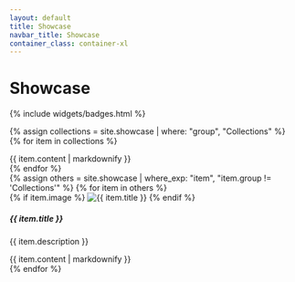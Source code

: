 ```yaml
---
layout: default
title: Showcase
navbar_title: Showcase
container_class: container-xl
---
```


<h1>Showcase</h1>

<!-- Badges bölümü -->
{% include widgets/badges.html %}

<!-- Collections bölümü -->
{% assign collections = site.showcase | where: "group", "Collections" %}
{% for item in collections %}
  <div class="mb-4">
    {{ item.content | markdownify }}
  </div>
{% endfor %}

<!-- Diğer fotoğraf ve kartlar -->
<div class="row">
  {% assign others = site.showcase | where_exp: "item", "item.group != 'Collections'" %}
  {% for item in others %}
    <div class="col-lg-4 col-md-6 col-sm-12 mb-4 d-flex">
      <div class="card h-100 w-100">
        {% if item.image %}
          <img src="{{ item.image }}" class="card-img-top" alt="{{ item.title }}">
        {% endif %}
        <div class="card-body">
          <h5 class="card-title">{{ item.title }}</h5>
          <p class="card-text">{{ item.description }}</p>
          {{ item.content | markdownify }}
        </div>
      </div>
    </div>
  {% endfor %}
</div>